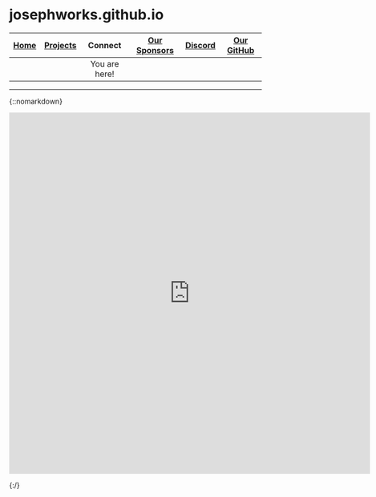# josephworks.github.io
| [Home](README.md) | [Projects](PROJECTS.md) | Connect | [Our Sponsors](SPONSORS.md) | [Discord](DISCORD.md) | [Our GitHub](http://www.github.com/josephworks) |
|-------------------|-------------------------|:-------:|-----------------------------|-----------------------|-------------------------------------------------|
|||You are here!
------
{::nomarkdown}

<iframe src="http://myip.com" style="border:0px #ffffff none;" name="Jenkins" scrolling="no" frameborder="1" height="720px" width="720px" allowfullscreen></iframe>

{:/}
